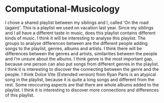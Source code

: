# Computational-Musicology

I chose a shared playlist between my siblings and I, called 'On the road (again)'. This is a playlist we used on vacation last year. Since my siblings and I all have a   different taste in music, does this playlist contains different kinds of music. I think it will be interesting to analyse this playlist. The groups to analyse differences between are the different people adding songs to the playlist, genres, albums and artists. I think there will be differences between the genres and artists, similarities between the people and I'm unsure about the albums. I think genre is the most important gap, because one person can also put songs from different genres in the playlist. I think it is interesting to discover the connecting between the genre and the people. I think Dolce Vite (Extended version) from Ryan Paris is an atypical song in the playlist, because it is quite a long songs and different from the rest. Some reoccuring aspects are that there are whole albums added to the playlist. I think it is interesting to discover more connections and differences of this playlist.
